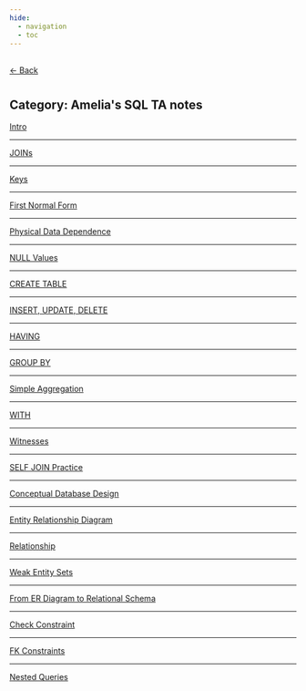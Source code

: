 ```yaml
---
hide:
  - navigation
  - toc
---
```


<div class="back-button">
    <br>
    <a href="javascript:history.back()">← Back</a>
    <br>
</div>

#
## Category: Amelia's SQL TA notes

<div class="category-index">
  <a href="../../SQL/Basics" class="index-link">Intro</a>
  <hr>
  <a href="../../SQL/JOINs" class="index-link">JOINs</a>
  <hr>
  <a href="../../SQL/key" class="index-link">Keys</a>
  <hr>
  <a href="../../SQL/1nf" class="index-link">First Normal Form</a>
  <hr>
  <a href="../../SQL/physical-dependence" class="index-link">Physical Data Dependence</a>
  <hr>
  <a href="../../SQL/null" class="index-link">NULL Values</a>
  <hr>
  <a href="../../SQL/create" class="index-link">CREATE TABLE</a>
  <hr>
  <a href="../../SQL/insert-update-del" class="index-link">INSERT, UPDATE, DELETE</a>
  <hr>
  <a href="../../SQL/having" class="index-link">HAVING</a>
   <hr>
  <a href="../../SQL/groupby" class="index-link">GROUP BY</a>
  <hr>
  <a href="../../SQL/aggregation" class="index-link">Simple Aggregation</a>
  <hr>
  <a href="../../SQL/with" class="index-link">WITH</a>
  <hr>
  <a href="../../SQL/witnesses" class="index-link">Witnesses</a>
  <hr>
  <a href="../../SQL/selfjoin" class="index-link">SELF JOIN Practice</a>
  <hr>
  <a href="../../SQL/conceptualdbdesign" class="index-link">Conceptual Database Design</a>
  <hr>
  <a href="../../SQL/erd" class="index-link">Entity Relationship Diagram</a>
  <hr>
  <a href="../../SQL/relationship" class="index-link">Relationship</a>
  <hr>
  <a href="../../SQL/weakentitysets" class="index-link">Weak Entity Sets</a>
  <hr>
  <a href="../../SQL/erdtoschema" class="index-link">From ER Diagram to Relational Schema</a>
  <hr>
  <a href="../../SQL/check" class="index-link">Check Constraint</a>
  <hr>
  <a href="../../SQL/fkconstraints" class="index-link">FK Constraints</a>
  <hr>
  <a href="../../SQL/nestedqueries" class="index-link">Nested Queries</a>
</div>